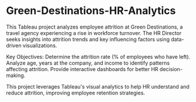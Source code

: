 # Green-Destinations-HR-Analytics
This Tableau project analyzes employee attrition at Green Destinations, a travel agency experiencing a rise in workforce turnover. The HR Director seeks insights into attrition trends and key influencing factors using data-driven visualizations.

Key Objectives:
Determine the attrition rate (% of employees who have left).
Analyze age, years at the company, and income to identify patterns affecting attrition.
Provide interactive dashboards for better HR decision-making.

This project leverages Tableau's visual analytics to help HR understand and reduce attrition, improving employee retention strategies.
